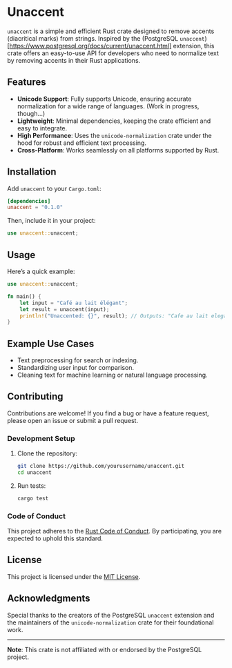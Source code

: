 # Unaccent

`unaccent` is a simple and efficient Rust crate designed to remove accents (diacritical marks) from strings. Inspired by the (PostgreSQL `unaccent`)[https://www.postgresql.org/docs/current/unaccent.html] extension, this crate offers an easy-to-use API for developers who need to normalize text by removing accents in their Rust applications.

## Features

- **Unicode Support**: Fully supports Unicode, ensuring accurate normalization for a wide range of languages. (Work in progress, though...)
- **Lightweight**: Minimal dependencies, keeping the crate efficient and easy to integrate.
- **High Performance**: Uses the `unicode-normalization` crate under the hood for robust and efficient text processing.
- **Cross-Platform**: Works seamlessly on all platforms supported by Rust.

## Installation

Add `unaccent` to your `Cargo.toml`:

```toml
[dependencies]
unaccent = "0.1.0"
```

Then, include it in your project:

```rust
use unaccent::unaccent;
```

## Usage

Here’s a quick example:

```rust
use unaccent::unaccent;

fn main() {
    let input = "Café au lait élégant";
    let result = unaccent(input);
    println!("Unaccented: {}", result); // Outputs: "Cafe au lait elegant"
}
```

## Example Use Cases

- Text preprocessing for search or indexing.
- Standardizing user input for comparison.
- Cleaning text for machine learning or natural language processing.

## Contributing

Contributions are welcome! If you find a bug or have a feature request, please open an issue or submit a pull request.

### Development Setup

1. Clone the repository:

   ```sh
   git clone https://github.com/yourusername/unaccent.git
   cd unaccent
   ```

2. Run tests:

   ```sh
   cargo test
   ```

### Code of Conduct

This project adheres to the [Rust Code of Conduct](https://www.rust-lang.org/policies/code-of-conduct). By participating, you are expected to uphold this standard.

## License

This project is licensed under the [MIT License](./LICENSE).

## Acknowledgments

Special thanks to the creators of the PostgreSQL `unaccent` extension and the maintainers of the `unicode-normalization` crate for their foundational work.

---

**Note**: This crate is not affiliated with or endorsed by the PostgreSQL project.

